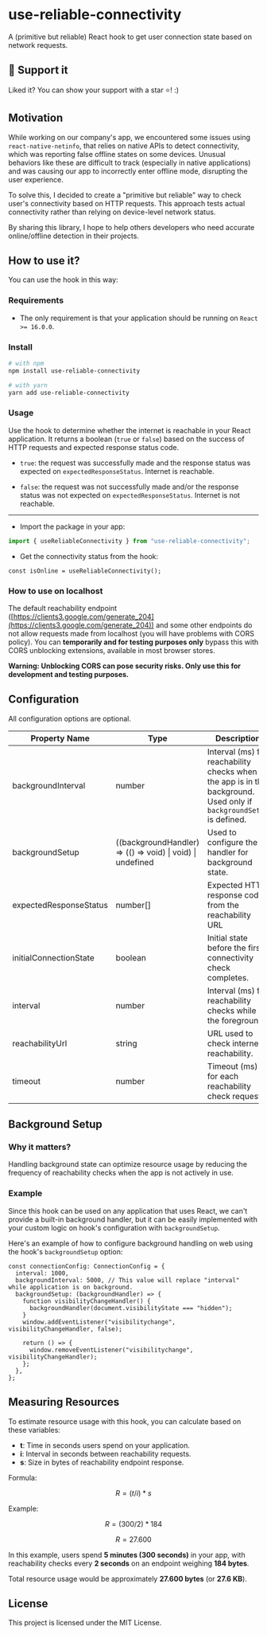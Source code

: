 # use-reliable-connectivity

A (primitive but reliable) React hook to get user connection state based on network requests.

## 🫶 Support it

Liked it? You can show your support with a star ⭐! :)

## Motivation

While working on our company's app, we encountered some issues using `react-native-netinfo`, that relies on native APIs to detect connectivity, which was reporting false offline states on some devices. Unusual behaviors like these are difficult to track (especially in native applications) and was causing our app to incorrectly enter offline mode, disrupting the user experience.

To solve this, I decided to create a "primitive but reliable" way to check user's connectivity based on HTTP requests. This approach tests actual connectivity rather than relying on device-level network status.

By sharing this library, I hope to help others developers who need accurate online/offline detection in their projects.

## How to use it?

You can use the hook in this way:

### Requirements

- The only requirement is that your application should be running on `React >= 16.0.0`.

### Install

```bash
# with npm
npm install use-reliable-connectivity

# with yarn
yarn add use-reliable-connectivity
```

### Usage

Use the hook to determine whether the internet is reachable in your React application. It returns a boolean (`true` or `false`) based on the success of HTTP requests and expected response status code.

- `true`: the request was successfully made and the response status was expected on `expectedResponseStatus`. Internet is reachable.

- `false`: the request was not successfully made and/or the response status was not expected on `expectedResponseStatus`. Internet is not reachable.

---

- Import the package in your app:

```ts
import { useReliableConnectivity } from "use-reliable-connectivity";
```

- Get the connectivity status from the hook:

```tsx
const isOnline = useReliableConnectivity();
```

### How to use on localhost

The default reachability endpoint ([https://clients3.google.com/generate_204](https://clients3.google.com/generate_204)) and some other endpoints do not allow requests made from localhost (you will have problems with CORS policy). You can **temporarily and for testing purposes only** bypass this with CORS unblocking extensions, available in most browser stores.

**Warning: Unblocking CORS can pose security risks. Only use this for development and testing purposes.**

## Configuration

All configuration options are optional.

| Property Name          | Type                                                       | Description                                                                                                         | Default                                                                                |
| ---------------------- | ---------------------------------------------------------- | ------------------------------------------------------------------------------------------------------------------- | -------------------------------------------------------------------------------------- |
| backgroundInterval     | number                                                     | Interval (ms) for reachability checks when the app is in the background. Used only if `backgroundSetup` is defined. | 10000                                                                                  |
| backgroundSetup        | ((backgroundHandler) => (() => void) \| void) \| undefined | Used to configure the handler for background state.                                                                 | undefined                                                                              |
| expectedResponseStatus | number[]                                                   | Expected HTTP response codes from the reachability URL                                                              | [204]                                                                                  |
| initialConnectionState | boolean                                                    | Initial state before the first connectivity check completes.                                                        | true                                                                                   |
| interval               | number                                                     | Interval (ms) for reachability checks while in the foreground.                                                      | 1000                                                                                   |
| reachabilityUrl        | string                                                     | URL used to check internet reachability.                                                                            | "[https://clients3.google.com/generate_204](https://clients3.google.com/generate_204)" |
| timeout                | number                                                     | Timeout (ms) for each reachability check request.                                                                   | 3000                                                                                   |

## Background Setup

### Why it matters?

Handling background state can optimize resource usage by reducing the frequency of reachability checks when the app is not actively in use.

### Example

Since this hook can be used on any application that uses React, we can't provide a built-in background handler, but it can be easily implemented with your custom logic on hook's configuration with `backgroundSetup`.

Here's an example of how to configure background handling on web using the hook's `backgroundSetup` option:

```tsx
const connectionConfig: ConnectionConfig = {
  interval: 1000,
  backgroundInterval: 5000, // This value will replace "interval" while application is on background.
  backgroundSetup: (backgroundHandler) => {
    function visibilityChangeHandler() {
      backgroundHandler(document.visibilityState === "hidden");
    }
    window.addEventListener("visibilitychange", visibilityChangeHandler, false);

    return () => {
      window.removeEventListener("visibilitychange", visibilityChangeHandler);
    };
  },
};
```

## Measuring Resources

To estimate resource usage with this hook, you can calculate based on these variables:

- **t**: Time in seconds users spend on your application.
- **i**: Interval in seconds between reachability requests.
- **s**: Size in bytes of reachability endpoint response.

Formula:

```math
R = (t / i) * s
```

Example:

```math
R = (300 / 2) * 184
```

```math
R = 27.600
```

In this example, users spend **5 minutes (300 seconds)** in your app, with reachability checks every **2 seconds** on an endpoint weighing **184 bytes**.

Total resource usage would be approximately **27.600 bytes** (or **27.6 KB**).

## License

This project is licensed under the MIT License.
